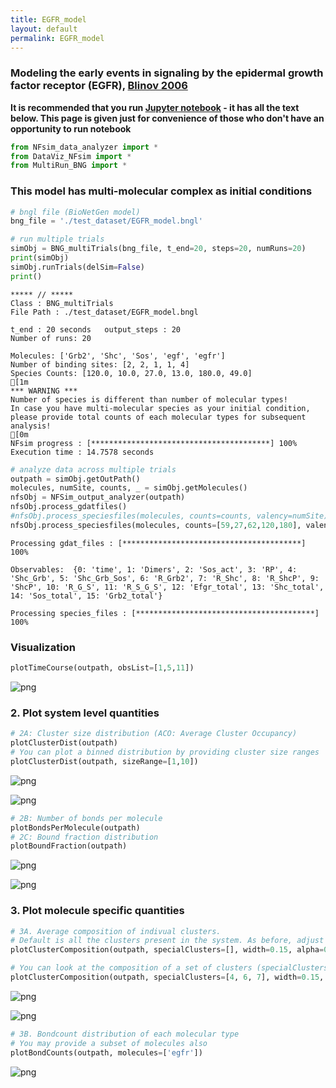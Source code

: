 ```yaml
---
title: EGFR_model
layout: default
permalink: EGFR_model
---
```

### Modeling the early events in signaling by the epidermal growth factor receptor (EGFR), [Blinov 2006](https://www.sciencedirect.com/science/article/abs/pii/S0303264705001231/)

**It is recommended that you run [Jupyter notebook](../../notebooks/EGFR_model.ipynb) - it has all the text below. This page is given just for convenience of those who don't have an opportunity to run notebook**



```python
from NFsim_data_analyzer import *
from DataViz_NFsim import * 
from MultiRun_BNG import * 
```

### This model has multi-molecular complex as initial conditions


```python
# bngl file (BioNetGen model) 
bng_file = './test_dataset/EGFR_model.bngl'

# run multiple trials
simObj = BNG_multiTrials(bng_file, t_end=20, steps=20, numRuns=20)
print(simObj)
simObj.runTrials(delSim=False)
print()
```

    
    ***** // ***** 
    Class : BNG_multiTrials
    File Path : ./test_dataset/EGFR_model.bngl
    
    t_end : 20 seconds 	 output_steps : 20
    Number of runs: 20
    
    Molecules: ['Grb2', 'Shc', 'Sos', 'egf', 'egfr']
    Number of binding sites: [2, 2, 1, 1, 4]
    Species Counts: [120.0, 10.0, 27.0, 13.0, 180.0, 49.0]
    [1m
    *** WARNING ***
    Number of species is different than number of molecular types!
    In case you have multi-molecular species as your initial condition, please provide total counts of each molecular types for subsequent analysis!
    [0m
    NFsim progress : [****************************************] 100%
    Execution time : 14.7578 seconds
    



```python
# analyze data across multiple trials
outpath = simObj.getOutPath()
molecules, numSite, counts, _ = simObj.getMolecules()
nfsObj = NFSim_output_analyzer(outpath)
nfsObj.process_gdatfiles()
#nfsObj.process_speciesfiles(molecules, counts=counts, valency=numSite) # will give an error
nfsObj.process_speciesfiles(molecules, counts=[59,27,62,120,180], valency=numSite)
```

    Processing gdat_files : [****************************************] 100%
    
    Observables:  {0: 'time', 1: 'Dimers', 2: 'Sos_act', 3: 'RP', 4: 'Shc_Grb', 5: 'Shc_Grb_Sos', 6: 'R_Grb2', 7: 'R_Shc', 8: 'R_ShcP', 9: 'ShcP', 10: 'R_G_S', 11: 'R_S_G_S', 12: 'Efgr_total', 13: 'Shc_total', 14: 'Sos_total', 15: 'Grb2_total'}
    
    Processing species_files : [****************************************] 100%


### Visualization


```python
plotTimeCourse(outpath, obsList=[1,5,11])
```


    
![png](output_6_0.png)
    


### 2. Plot system level quantities


```python
# 2A: Cluster size distribution (ACO: Average Cluster Occupancy)
plotClusterDist(outpath)
# You can plot a binned distribution by providing cluster size ranges
plotClusterDist(outpath, sizeRange=[1,10])
```


    
![png](output_8_0.png)
    



    
![png](output_8_1.png)
    



```python
# 2B: Number of bonds per molecule
plotBondsPerMolecule(outpath)
# 2C: Bound fraction distribution
plotBoundFraction(outpath)
```


    
![png](output_9_0.png)
    



    
![png](output_9_1.png)
    


### 3. Plot molecule specific quantities


```python
# 3A. Average composition of indivual clusters. 
# Default is all the clusters present in the system. As before, adjust width and transparency (alpha) for visual clarity.
plotClusterComposition(outpath, specialClusters=[], width=0.15, alpha=0.5)

# You can look at the composition of a set of clusters (specialClusters) also
plotClusterComposition(outpath, specialClusters=[4, 6, 7], width=0.15, alpha=0.5)
```


    
![png](output_11_0.png)
    



    
![png](output_11_1.png)
    



```python
# 3B. Bondcount distribution of each molecular type 
# You may provide a subset of molecules also
plotBondCounts(outpath, molecules=['egfr'])
```


    
![png](output_12_0.png)
    

